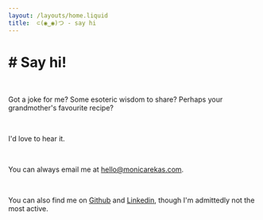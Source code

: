 ```yaml
---
layout: /layouts/home.liquid
title: 	⊂(◉‿◉)つ - say hi
---
```


# # Say hi!
 &nbsp;


Got a joke for me? Some esoteric wisdom to share?
Perhaps your grandmother's favourite recipe?

 &nbsp;

I'd love to hear it.

 &nbsp;

You can always email me at [hello@monicarekas.com](mailto:hello@monicarekas.com).

 &nbsp;
 
You can also find me on [Github](https://github.com/johnny-mnemonica) and [Linkedin](https://www.linkedin.com/in/monica-rekas/), though I'm admittedly not the most active. 

